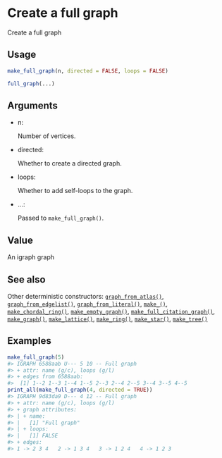 # Create a full graph

Create a full graph

## Usage

``` r
make_full_graph(n, directed = FALSE, loops = FALSE)

full_graph(...)
```

## Arguments

- n:

  Number of vertices.

- directed:

  Whether to create a directed graph.

- loops:

  Whether to add self-loops to the graph.

- ...:

  Passed to `make_full_graph()`.

## Value

An igraph graph

## See also

Other deterministic constructors:
[`graph_from_atlas()`](https://r.igraph.org/reference/graph_from_atlas.md),
[`graph_from_edgelist()`](https://r.igraph.org/reference/graph_from_edgelist.md),
[`graph_from_literal()`](https://r.igraph.org/reference/graph_from_literal.md),
[`make_()`](https://r.igraph.org/reference/make_.md),
[`make_chordal_ring()`](https://r.igraph.org/reference/make_chordal_ring.md),
[`make_empty_graph()`](https://r.igraph.org/reference/make_empty_graph.md),
[`make_full_citation_graph()`](https://r.igraph.org/reference/make_full_citation_graph.md),
[`make_graph()`](https://r.igraph.org/reference/make_graph.md),
[`make_lattice()`](https://r.igraph.org/reference/make_lattice.md),
[`make_ring()`](https://r.igraph.org/reference/make_ring.md),
[`make_star()`](https://r.igraph.org/reference/make_star.md),
[`make_tree()`](https://r.igraph.org/reference/make_tree.md)

## Examples

``` r
make_full_graph(5)
#> IGRAPH 6588aab U--- 5 10 -- Full graph
#> + attr: name (g/c), loops (g/l)
#> + edges from 6588aab:
#>  [1] 1--2 1--3 1--4 1--5 2--3 2--4 2--5 3--4 3--5 4--5
print_all(make_full_graph(4, directed = TRUE))
#> IGRAPH 9d83da9 D--- 4 12 -- Full graph
#> + attr: name (g/c), loops (g/l)
#> + graph attributes:
#> | + name:
#> |   [1] "Full graph"
#> | + loops:
#> |   [1] FALSE
#> + edges:
#> 1 -> 2 3 4   2 -> 1 3 4   3 -> 1 2 4   4 -> 1 2 3
```
